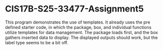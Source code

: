 # CIS17B-S25-33477-Assignment5
This program demonstrates the use of templates. It already uses the pre defined starter code, in which the package, box, and individual functions utilize templates for data management. The package loads first, and the box gathers inserted data to display. The displayed outputs should work, but the label type seems to be a bit off.
